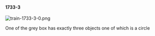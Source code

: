 #### 1733-3
![train-1733-3-0.png](https://github.com/lil-lab/nlvr/raw/master/nlvr/train/images/74/train-1733-3-0.png "train-1733-3-0.png")

One of the grey box has exactly three objects one of which is a circle